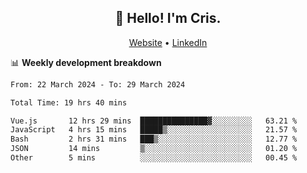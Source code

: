 
<h2 align="center">👋 Hello! I'm Cris.</h2>
<p align="center">
  <a href="https://www.criscunas.dev">Website</a> •
  <a href="https://www.linkedin.com/in/cristophercunas/">LinkedIn</a> 
</p>


📊 **Weekly development breakdown**
<!--START_SECTION:waka-->

```txt
From: 22 March 2024 - To: 29 March 2024

Total Time: 19 hrs 40 mins

Vue.js       12 hrs 29 mins  ███████████████▓░░░░░░░░░   63.21 %
JavaScript   4 hrs 15 mins   █████▒░░░░░░░░░░░░░░░░░░░   21.57 %
Bash         2 hrs 31 mins   ███▒░░░░░░░░░░░░░░░░░░░░░   12.77 %
JSON         14 mins         ▒░░░░░░░░░░░░░░░░░░░░░░░░   01.20 %
Other        5 mins          ░░░░░░░░░░░░░░░░░░░░░░░░░   00.45 %
```

<!--END_SECTION:waka-->
